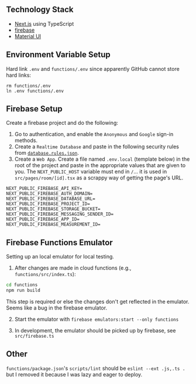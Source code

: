 
## Technology Stack
- [Next.js](https://nextjs.org/) using TypeScript
- [firebase](https://firebase.google.com/)
- [Material UI](https://mui.com/)

## Environment Variable Setup
Hard link `.env` and `functions/.env` since apparently GitHub cannot store hard links:
```
rm functions/.env
ln .env functions/.env
``` 

## Firebase Setup

Create a firebase project and do the following:

1. Go to authentication, and enable the `Anonymous` and `Google` sign-in methods. 
2. Create a `Realtime Database` and paste in the following security rules from [`database.rules.json`](database.rules.json).
3. Create a `Web App`. Create a file named `.env.local` (template below) in the root of the project and paste in the appropriate values that are given to you. The `NEXT_PUBLIC_HOST` variable must end in `/`... it is used in `src/pages/room/[id].tsx` as a scrappy way of getting the page's URL.
```
NEXT_PUBLIC_FIREBASE_API_KEY=
NEXT_PUBLIC_FIREBASE_AUTH_DOMAIN=
NEXT_PUBLIC_FIREBASE_DATABASE_URL=
NEXT_PUBLIC_FIREBASE_PROJECT_ID=
NEXT_PUBLIC_FIREBASE_STORAGE_BUCKET=
NEXT_PUBLIC_FIREBASE_MESSAGING_SENDER_ID=
NEXT_PUBLIC_FIREBASE_APP_ID=
NEXT_PUBLIC_FIREBASE_MEASUREMENT_ID=
```

## Firebase Functions Emulator
Setting up an local emulator for local testing.

1. After changes are made in cloud functions (e.g., `functions/src/index.ts`):
```bash
cd functions
npm run build
```
This step is required or else the changes don't get reflected in the emulator. Seems like a bug in the firebase emulator.

2. Start the emulator with `firebase emulators:start --only functions`

3. In development, the emulator should be picked up by firebase, see `src/firebase.ts`

## Other
`functions/package.json`'s `scripts/lint` should be `eslint --ext .js,.ts .` but I removed it because I was lazy and eager to deploy.
